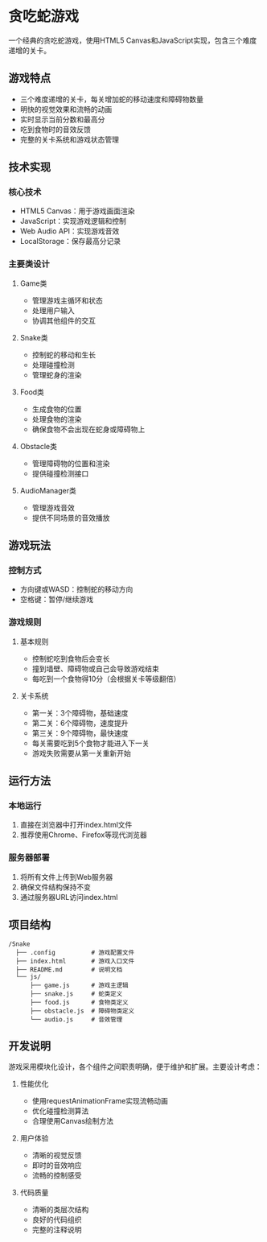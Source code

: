 # 贪吃蛇游戏

一个经典的贪吃蛇游戏，使用HTML5 Canvas和JavaScript实现，包含三个难度递增的关卡。

## 游戏特点

- 三个难度递增的关卡，每关增加蛇的移动速度和障碍物数量
- 明快的视觉效果和流畅的动画
- 实时显示当前分数和最高分
- 吃到食物时的音效反馈
- 完整的关卡系统和游戏状态管理

## 技术实现

### 核心技术

- HTML5 Canvas：用于游戏画面渲染
- JavaScript：实现游戏逻辑和控制
- Web Audio API：实现游戏音效
- LocalStorage：保存最高分记录

### 主要类设计

1. Game类
   - 管理游戏主循环和状态
   - 处理用户输入
   - 协调其他组件的交互

2. Snake类
   - 控制蛇的移动和生长
   - 处理碰撞检测
   - 管理蛇身的渲染

3. Food类
   - 生成食物的位置
   - 处理食物的渲染
   - 确保食物不会出现在蛇身或障碍物上

4. Obstacle类
   - 管理障碍物的位置和渲染
   - 提供碰撞检测接口

5. AudioManager类
   - 管理游戏音效
   - 提供不同场景的音效播放

## 游戏玩法

### 控制方式

- 方向键或WASD：控制蛇的移动方向
- 空格键：暂停/继续游戏

### 游戏规则

1. 基本规则
   - 控制蛇吃到食物后会变长
   - 撞到墙壁、障碍物或自己会导致游戏结束
   - 每吃到一个食物得10分（会根据关卡等级翻倍）

2. 关卡系统
   - 第一关：3个障碍物，基础速度
   - 第二关：6个障碍物，速度提升
   - 第三关：9个障碍物，最快速度
   - 每关需要吃到5个食物才能进入下一关
   - 游戏失败需要从第一关重新开始

## 运行方法

### 本地运行

1. 直接在浏览器中打开index.html文件
2. 推荐使用Chrome、Firefox等现代浏览器

### 服务器部署

1. 将所有文件上传到Web服务器
2. 确保文件结构保持不变
3. 通过服务器URL访问index.html

## 项目结构

```
/Snake
  ├── .config          # 游戏配置文件
  ├── index.html       # 游戏入口文件
  ├── README.md        # 说明文档
  └── js/
      ├── game.js      # 游戏主逻辑
      ├── snake.js     # 蛇类定义
      ├── food.js      # 食物类定义
      ├── obstacle.js  # 障碍物类定义
      └── audio.js     # 音效管理
```

## 开发说明

游戏采用模块化设计，各个组件之间职责明确，便于维护和扩展。主要设计考虑：

1. 性能优化
   - 使用requestAnimationFrame实现流畅动画
   - 优化碰撞检测算法
   - 合理使用Canvas绘制方法

2. 用户体验
   - 清晰的视觉反馈
   - 即时的音效响应
   - 流畅的控制感受

3. 代码质量
   - 清晰的类层次结构
   - 良好的代码组织
   - 完整的注释说明